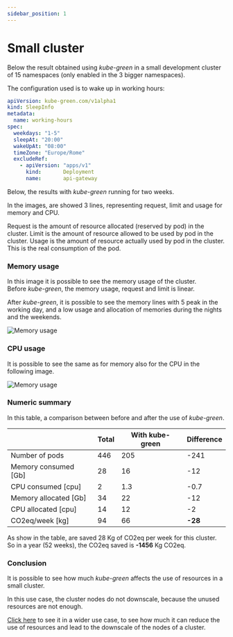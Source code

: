 ```yaml
---
sidebar_position: 1
---
```


# Small cluster

Below the result obtained using *kube-green* in a small development cluster of 15 namespaces (only enabled in the 3 bigger namespaces).

The configuration used is to wake up in working hours:

```yaml
apiVersion: kube-green.com/v1alpha1
kind: SleepInfo
metadata:
  name: working-hours
spec:
  weekdays: "1-5"
  sleepAt: "20:00"
  wakeUpAt: "08:00"
  timeZone: "Europe/Rome"
  excludeRef:
    - apiVersion: "apps/v1"
      kind:       Deployment
      name:       api-gateway
```

Below, the results with *kube-green* running for two weeks.

In the images, are showed 3 lines, representing request, limit and usage for memory and CPU.

Request is the amount of resource allocated (reserved by pod) in the cluster.
Limit is the amount of resource allowed to be used by pod in the cluster.
Usage is the amount of resource actually used by pod in the cluster. This is the real consumption of the pod.

### Memory usage

In this image it is possible to see the memory usage of the cluster.  
Before *kube-green*, the memory usage, request and limit is linear.

After *kube-green*, it is possible to see the memory lines with 5 peak in the working day, and a low usage and allocation of memories during the nights and the weekends.

![Memory usage](/img/usecase/23.7-23-8-memory.png)

### CPU usage

It is possible to see the same as for memory also for the CPU in the following image.  

![Memory usage](/img/usecase/23.7-23-8-memory.png)

### Numeric summary

In this table, a comparison between before and after the use of *kube-green*.

|                       | Total  | With kube-green  | Difference       |
| --------------------- | ------ | ---------------- | ---------------- |
| Number of pods        | 446    | 205              | -241             |
| Memory consumed [Gb]  | 28     | 16               | -12              |
| CPU consumed    [cpu] | 2      | 1.3              | -0.7             |
| Memory allocated [Gb] | 34     | 22               | -12              |
| CPU allocated [cpu]   | 14     | 12               | -2               |
| CO2eq/week [kg]       | 94     | 66               | **-28**          |

As show in the table, are saved 28 Kg of CO2eq per week for this cluster. So in a year (52 weeks), the CO2eq saved is **-1456** Kg CO2eq.

### Conclusion

It is possible to see how much *kube-green* affects the use of resources in a small cluster.

In this use case, the cluster nodes do not downscale, because the unused resources are not enough.

[Click here](./node-downscale.md) to see it in a wider use case, to see how much it can reduce the use of resources and lead to the downscale of the nodes of a cluster.
